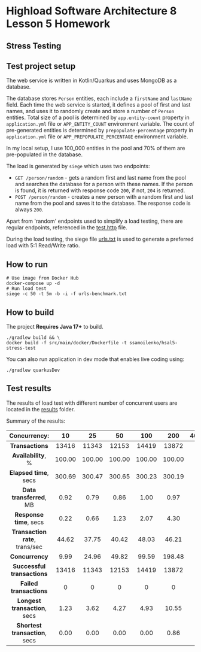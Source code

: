# Highload Software Architecture 8 Lesson 5 Homework

Stress Testing
---

## Test project setup

The web service is written in Kotlin/Quarkus and uses MongoDB as a database.

The database stores `Person` entities, each include a `firstName` and `lastName` field. Each time the web service is started, it defines a
pool of first and last names, and uses it to randomly create and store a number of `Person` entities.
Total size of a pool is determined by `app.entity-count` property in `application.yml` file or `APP_ENTITY_COUNT` environment variable.
The count of pre-generated entities is determined by `prepopulate-percentage` property in `application.yml` file
or `APP_PREPOPULATE_PERCENTAGE` environment variable.

In my local setup, I use 100_000 entities in the pool and 70% of them are pre-populated in the database.

The load is generated by `siege` which uses two endpoints:

- `GET /person/random` - gets a random first and last name from the pool and searches the database for a person with these names. If the
  person is found, it is returned with response code `200`, if not, `204` is returned.
- `POST /person/random` - creates a new person with a random first and last name from the pool and saves it to the database. The response
  code is always `200`.

Apart from 'random' endpoints used to simplify a load testing, there are regular endpoints, referenced in the [test.http](test.http) file.

During the load testing, the siege file [urls.txt](urls-benchmark.txt) is used to generate a preferred load with 5:1 Read/Write ratio.

## How to run

```shell script
# Use image from Docker Hub
docker-compose up -d
# Run load test
siege -c 50 -t 5m -b -i -f urls-benchmark.txt
```

## How to build

The project **Requires Java 17+** to build.

```shell script
./gradlew build && \
docker build -f src/main/docker/Dockerfile -t ssamoilenko/hsal5-stress-test
```

You can also run application in dev mode that enables live coding using:

```shell script
./gradlew quarkusDev
```

## Test results

The results of load test with different number of concurrent users are located in the [results](results) folder.

Summary of the results:

|          Concurrency:           | **10** | **25** | **50** | **100** | **200** | **400** |
|:-------------------------------:|:------:|:------:|:------:|:-------:|:-------:|:-------:|
|        **Transactions**         | 13416  | 11343  | 12153  |  14419  |  13872  |         |
|       **Availability**, %       | 100.00 | 100.00 | 100.00 | 100.00  | 100.00  |         |
|     **Elapsed time**, secs      | 300.69 | 300.47 | 300.65 | 300.23  | 300.19  |         |
|    **Data transferred**, MB     |  0.92  |  0.79  |  0.86  |  1.00   |  0.97   |         |
|     **Response time**, secs     |  0.22  |  0.66  |  1.23  |  2.07   |  4.30   |         |
| **Transaction rate**, trans/sec | 44.62  | 37.75  | 40.42  |  48.03  |  46.21  |         |
|         **Concurrency**         |  9.99  | 24.96  | 49.82  |  99.59  | 198.48  |         |
|   **Successful transactions**   | 13416  | 11343  | 12153  |  14419  |  13872  |         |
|     **Failed transactions**     |   0    |   0    |   0    |    0    |    0    |         |
|  **Longest transaction**, secs  |  1.23  |  3.62  |  4.27  |  4.93   |  10.55  |         |
| **Shortest transaction**, secs  |  0.00  |  0.00  |  0.00  |  0.00   |  0.86   |         |
